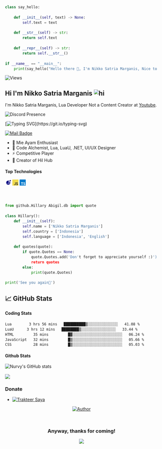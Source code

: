 ```python
class say_hello:

    def __init__(self, text) -> None:
        self.text = text

    def __str__(self) -> str:
        return self.text

    def __repr__(self) -> str:
        return self.__str__()

if __name__ == "__main__":
    print(say_hello("Hello there 👋, I'm Nikko Satria Marganis, Nice to meet you all!"))
```

![Views](https://komarev.com/ghpvc/?username=NurvyXevel&color=green)


## Hi I'm Nikko Satria Marganis <img src="https://user-images.githubusercontent.com/1303154/88677602-1635ba80-d120-11ea-84d8-d263ba5fc3c0.gif" width="28px" alt="hi">

I'm Nikko Satria Marganis, Lua Developer Not a Content Creator at [Youtube](https://youtu.be/dQw4w9WgXcQ).

![Discord Presence](https://discord.c99.nl/widget/theme-2/433077782881370112.png)

[![Typing SVG](https://readme-typing-svg.herokuapp.com?font=comfortaa&pause=1000&color=580095&width=435&lines=Hello%2C+I'm+Nikko+Satria+Marganis!;LuaU+Developer;17+y.o+Developer;Nice+to+meet+you!)](https://git.io/typing-svg)

 [![Mail Badge](https://img.shields.io/badge/-@nurvyyy.nvn-e84393?style=flat&labelColor=e84393&logo=instagram&logoColor=white)](https://www.instagram.com/_nurvyyy.nvn)
<!-- TODO: Add last video link -->

- 🤔 Mie Ayam Enthusiast
- 💼 Code Alchemist, Lua, LuaU, .NET, UI/UX Designer
- ⚡ Competitive Player
- 🌟 Creator of Hil Hub





#### Top Technologies

<!-- TODO: Make technologies links takes you to repositories -->

<code><img height="20" src="https://raw.githubusercontent.com/github/explore/80688e429a7d4ef2fca1e82350fe8e3517d3494d/topics/lua/lua.png"></code>
<code><img height="20" src="https://raw.githubusercontent.com/github/explore/80688e429a7d4ef2fca1e82350fe8e3517d3494d/topics/javascript/javascript.png"></code>
<code><img height="20" src="https://raw.githubusercontent.com/github/explore/80688e429a7d4ef2fca1e82350fe8e3517d3494d/topics/typescript/typescript.png"></code>


<br />

###

```python
from github.Hillary Abigil.db import quote

class Hillary():
    def __init__(self):
        self.name = ['Nikko Satria Marganis']
        self.country = ['Indonesia']
        self.language = ['Indonesia', 'English']

    def quotes(quote):
        if quote.Quotes == None:
            quote.Quotes.add('Don't forget to appreciate yourself :)')
            return quotes
        else:
            print(quote.Quotes)

print('See you again👋')
```

##


## 📈 GitHub Stats 


#### Coding Stats

<!--START_SECTION:waka-->

```txt
Lua        3 hrs 56 mins   ██████████▒░░░░░░░░░░░░░░   41.08 %
LuaU      3 hrs 12 mins   ████████▒░░░░░░░░░░░░░░░░   33.44 %
HTML         35 mins         █▓░░░░░░░░░░░░░░░░░░░░░░░   06.24 %
JavaScript   32 mins         █▒░░░░░░░░░░░░░░░░░░░░░░░   05.66 %
CSS          28 mins         █▒░░░░░░░░░░░░░░░░░░░░░░░   05.03 %
```

<!--END_SECTION:waka-->

#### Github Stats

![Nurvy's GitHub stats](https://github-readme-stats.vercel.app/api?username=NurvyXevel&show_icons=true&theme=radical)

<a href="https://github.com/anuraghazra/github-readme-stats">
  <!-- Change the `github-readme-stats.anuraghazra1.vercel.app` to `github-readme-stats.vercel.app`  -->
  <img align="center" src="https://github-readme-stats.vercel.app/api/top-langs/?username=NurvyXevel&layout=compact&theme=radical" />
</a>



</details>

### Donate
* <a href="https://trakteer.id/hillarynurvy" target="_blank"><img id="wse-buttons-preview" src="https://cdn.trakteer.id/images/embed/trbtn-red-1.png" height="40" style="border:0px;height:40px;" alt="Trakteer Saya"></a>

<p align="center">
<a href="https://github.com/NurvyXevel"><img title="Author" src="https://img.shields.io/badge/badge/Author-NurvyXevel-red.svg?style=for-the-badge&logo=github"></a>
</p>

<br />

<h3 align="center">Anyway, thanks for coming!</h2>  
<p align="center">
    <img src="https://ctl.s6img.com/society6/img/Bm1TLx-ODLrqcGWmVjnN1UA6My8/w_700/coffee-mugs/swatch/~artwork,fw_4601,fh_1998,fx_-1449,fy_-2375,iw_7100,ih_7100/s6-original-art-uploads/society6/uploads/misc/452ff72725a0458aa1e1b87f0c11b63f/~~/cowboy-bebop-see-you-space-cowboy-mugs.jpg?wait=0&attempt=0">
</p>

